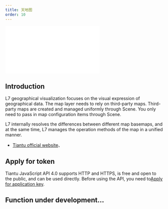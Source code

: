 ```yaml
---
title: 天地图
order: 10
---
```


<embed src="@/docs/api/common/style.md"></embed>

## Introduction

L7 geographical visualization focuses on the visual expression of geographical data. The map layer needs to rely on third-party maps. Third-party maps are created and managed uniformly through Scene. You only need to pass in map configuration items through Scene.

L7 internally resolves the differences between different map basemaps, and at the same time, L7 manages the operation methods of the map in a unified manner.

* [Tiantu official website](http://lbs.tianditu.gov.cn/api/js4.0/guide.html)、

## Apply for token

Tiantu JavaScript API 4.0 supports HTTP and HTTPS, is free and open to the public, and can be used directly. Before using the API, you need to[Apply for application key](https://console.tianditu.gov.cn/api/key).

## Function under development...
